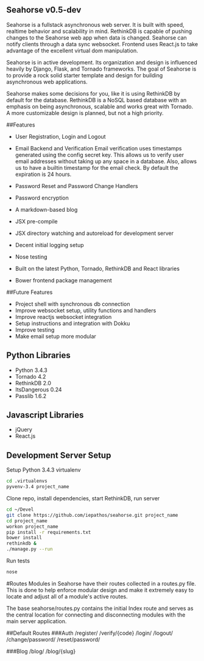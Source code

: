 Seahorse v0.5-dev
----------------
Seahorse is a fullstack asynchronous web server.  It is built with speed, realtime behavior and scalability in mind.  RethinkDB is capable of pushing changes to the Seahorse web app when data is changed.  Seahorse can notify clients through a data sync websocket.  Frontend uses React.js to take advantage of the excellent virtual dom manipulation.

Seahorse is in active development.  Its organization and design is influenced heavily by Django, Flask, and Tornado frameworks.  The goal of Seahorse is to provide a rock solid starter template and design for building asynchronous web applications.

Seahorse makes some decisions for you, like it is using RethinkDB by default for the database.  RethinkDB is a NoSQL based database with an emphasis on being asynchronous, scalable and works great with Tornado.  A more customizable design is planned, but not a high priority.



##Features
+ User Registration, Login and Logout
+ Email Backend and Verification
    Email verification uses timestamps generated using the config secret key.  This allows us to verify user email addresses without taking up any space in a database.  Also, allows us to have a builtin timestamp for the email check.  By default the expiration is 24 hours.
+ Password Reset and Password Change Handlers
+ Password encryption

+ A markdown-based blog

+ JSX pre-compile
+ JSX directory watching and autoreload for development server
+ Decent initial logging setup
+ Nose testing
+ Built on the latest Python, Tornado, RethinkDB and React libraries
+ Bower frontend package management


##Future Features
+ Project shell with synchronous db connection
+ Improve websocket setup, utility functions and handlers
+ Improve reactjs websocket integration
+ Setup instructions and integration with Dokku
+ Improve testing
+ Make email setup more modular



Python Libraries
----------------
+ Python 3.4.3
+ Tornado 4.2
+ RethinkDB 2.0
+ ItsDangerous 0.24
+ Passlib 1.6.2


Javascript Libraries
----------------
+ jQuery
+ React.js



Development Server Setup
----------------
Setup Python 3.4.3 virtualenv
````bash
cd .virtualenvs
pyvenv-3.4 project_name
````


Clone repo, install dependencies, start RethinkDB, run server
````bash
cd ~/Devel
git clone https://github.com/iepathos/seahorse.git project_name
cd project_name
workon project_name
pip install -r requirements.txt
bower install
rethinkdb &
./manage.py --run
````

Run tests
````bash
nose
````



#Routes
Modules in Seahorse have their routes collected in a routes.py file.
This is done to help enforce modular design and make it extremely easy
to locate and adjust all of a module's active routes.

The base seahorse/routes.py contains the initial Index route and
serves as the central location for connecting and disconnecting modules
with the main server application.

##Default Routes
###Auth
/register/
/verify/{code}
/login/
/logout/
/change/password/
/reset/password/

###Blog
/blog/
/blog/{slug}